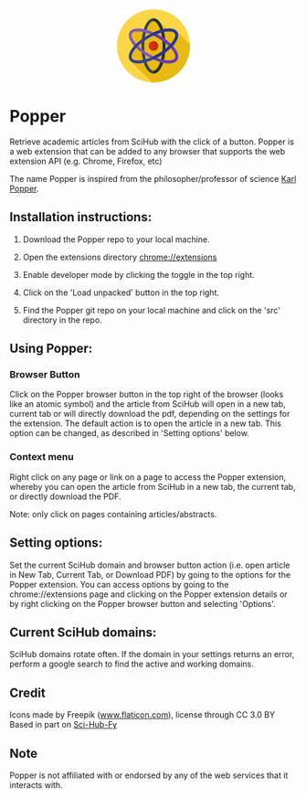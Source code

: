 <div style="text-align:center"><img src ="https://raw.githubusercontent.com/mfdeux/popper_webex/master/src/resources/icons/icon128.png" alt="Popper Web Extension"/></div>

Popper
==========

Retrieve academic articles from SciHub with the click of a button. Popper is a web extension that can be added to any browser that supports the web extension API (e.g. Chrome, Firefox, etc)

The name Popper is inspired from the philosopher/professor of science [Karl Popper](https://en.wikipedia.org/wiki/Karl_Popper).

## Installation instructions:

1. Download the Popper repo to your local machine.

2. Open the extensions directory [chrome://extensions](chrome://extensions)

3. Enable developer mode by clicking the toggle in the top right.

4. Click on the 'Load unpacked' button in the top right.

5. Find the Popper git repo on your local machine and click on the 'src' directory in the repo.


## Using Popper:

### Browser Button

Click on the Popper browser button in the top right of the browser (looks like an atomic symbol) and the article from SciHub will open in a new tab, current tab or will directly download the pdf, depending on the settings for the extension. The default action is to open the article in a new tab. This option can be changed, as described in 'Setting options' below.

### Context menu

Right click on any page or link on a page to access the Popper extension, whereby you can open the article from SciHub in a new tab, the current tab, or directly download the PDF.

Note: only click on pages containing articles/abstracts.

## Setting options:

Set the current SciHub domain and browser button action (i.e. open article in New Tab, Current Tab, or Download PDF) by going to the options for the Popper extension. You can access options by going to the chrome://extensions page and clicking on the Popper extension details or by right clicking on the Popper browser button and selecting 'Options'.

## Current SciHub domains:

SciHub domains rotate often. If the domain in your settings returns an error, perform a google search to find the active and working domains.

Credit
----------
Icons made by Freepik (www.flaticon.com), license through CC 3.0 BY
Based in part on [Sci-Hub-Fy](https://github.com/allanino/sci-hub-fy)

Note
----------
Popper is not affiliated with or endorsed by any of the web services that it interacts with.






